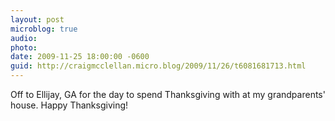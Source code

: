 ```yaml
---
layout: post
microblog: true
audio: 
photo: 
date: 2009-11-25 18:00:00 -0600
guid: http://craigmcclellan.micro.blog/2009/11/26/t6081681713.html
---
```

Off to Ellijay, GA for the day to spend Thanksgiving with at my grandparents' house. Happy Thanksgiving!
